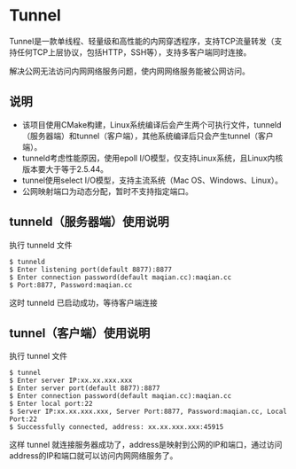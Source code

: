 # Tunnel
Tunnel是一款单线程、轻量级和高性能的内网穿透程序，支持TCP流量转发（支持任何TCP上层协议，包括HTTP，SSH等），支持多客户端同时连接。

解决公网无法访问内网网络服务问题，使内网网络服务能被公网访问。

## 说明
- 该项目使用CMake构建，Linux系统编译后会产生两个可执行文件，tunneld（服务器端）和tunnel（客户端），其他系统编译后只会产生tunnel（客户端）。
- tunneld考虑性能原因，使用epoll I/O模型，仅支持Linux系统，且Linux内核版本要大于等于2.5.44。
- tunnel使用select I/O模型，支持主流系统（Mac OS、Windows、Linux）。
- 公网映射端口为动态分配，暂时不支持指定端口。

## tunneld（服务器端）使用说明
执行 tunneld 文件
```
$ tunneld
$ Enter listening port(default 8877):8877
$ Enter connection password(default maqian.cc):maqian.cc
$ Port:8877, Password:maqian.cc
```
这时 tunneld 已启动成功，等待客户端连接

## tunnel（客户端）使用说明
执行 tunnel 文件
```
$ tunnel
$ Enter server IP:xx.xx.xxx.xxx
$ Enter server port(default 8877):8877
$ Enter connection password(default maqian.cc):maqian.cc
$ Enter local port:22
$ Server IP:xx.xx.xxx.xxx, Server Port:8877, Password:maqian.cc, Local Port:22
$ Successfully connected, address: xx.xx.xxx.xxx:45915
```
这样 tunnel 就连接服务器成功了，address是映射到公网的IP和端口，通过访问address的IP和端口就可以访问内网网络服务了。